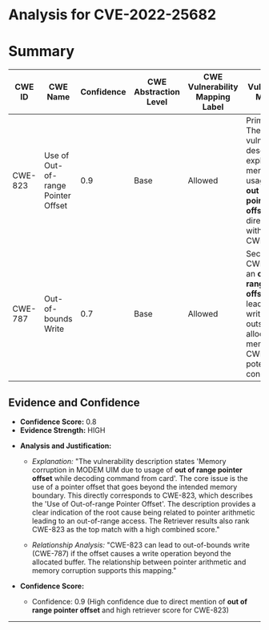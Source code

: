 # Analysis for CVE-2022-25682

# Summary
| CWE ID | CWE Name | Confidence | CWE Abstraction Level | CWE Vulnerability Mapping Label | CWE-Vulnerability Mapping Notes |
|---|---|---|---|---|---|
| CWE-823 | Use of Out-of-range Pointer Offset | 0.9 | Base | Allowed | Primary CWE: The vulnerability description explicitly mentions the usage of an **out of range pointer offset**, which directly aligns with this CWE. |
| CWE-787 | Out-of-bounds Write | 0.7 | Base | Allowed | Secondary CWE: Since an **out-of-range pointer offset** could lead to writing outside the allocated memory, this CWE is a potential consequence. |

## Evidence and Confidence

*   **Confidence Score:** 0.8
*   **Evidence Strength:** HIGH

- **Analysis and Justification:**  
  - *Explanation:* "The vulnerability description states 'Memory corruption in MODEM UIM due to usage of **out of range pointer offset** while decoding command from card'. The core issue is the use of a pointer offset that goes beyond the intended memory boundary. This directly corresponds to CWE-823, which describes the 'Use of Out-of-range Pointer Offset'. The description provides a clear indication of the root cause being related to pointer arithmetic leading to an out-of-range access. The Retriever results also rank CWE-823 as the top match with a high combined score."
  
  - *Relationship Analysis:* "CWE-823 can lead to out-of-bounds write (CWE-787) if the offset causes a write operation beyond the allocated buffer. The relationship between pointer arithmetic and memory corruption supports this mapping."

- **Confidence Score:**  
  - Confidence: 0.9 (High confidence due to direct mention of **out of range pointer offset** and high retriever score for CWE-823)

---